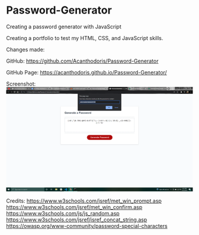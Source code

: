 # Password-Generator
Creating a password generator with JavaScript

Creating a portfolio to test my HTML, CSS, and JavaScript skills.

Changes made:

GitHub:
https://github.com/Acanthodoris/Password-Generator

GitHub Page:
https://acanthodoris.github.io/Password-Generator/

Screenshot:
![Screenshot](screenshot.png)

Credits:
https://www.w3schools.com/jsref/met_win_prompt.asp
https://www.w3schools.com/jsref/met_win_confirm.asp
https://www.w3schools.com/js/js_random.asp
https://www.w3schools.com/jsref/jsref_concat_string.asp
https://owasp.org/www-community/password-special-characters